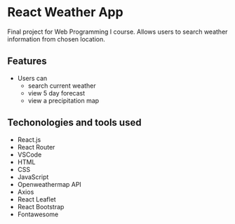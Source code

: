 # React Weather App
Final project for Web Programming I course. Allows users to search weather information from chosen location.

## Features
- Users can 
    - search current weather
    - view 5 day forecast
    - view a precipitation map

## Techonologies and tools used
- React.js
- React Router
- VSCode
- HTML
- CSS
- JavaScript
- Openweathermap API
- Axios
- React Leaflet
- React Bootstrap
- Fontawesome